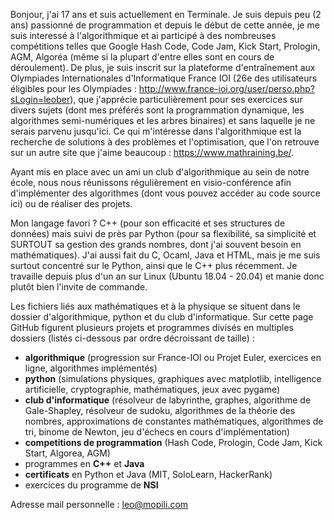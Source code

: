 Bonjour, j'ai 17 ans et suis actuellement en Terminale. Je suis depuis peu (2 ans) passionné de programmation et depuis
le début de cette année, je me suis interessé à l'algorithmique et ai participé à des nombreuses compétitions
telles que Google Hash Code, Code Jam, Kick Start, Prologin, AGM, Algoréa (même si la plupart d'entre elles sont en cours de déroulement). De plus, je suis inscrit sur la plateforme d'entraînement aux Olympiades Internationales d'Informatique France IOI (26e des utilisateurs éligibles pour les Olympiades : http://www.france-ioi.org/user/perso.php?sLogin=leober), que j'apprécie particulièrement pour ses exercices sur divers sujets (dont mes préférés sont la programmation dynamique, les algorithmes semi-numériques et les arbres binaires) et sans laquelle je ne serais parvenu jusqu'ici. Ce qui m'intéresse dans l'algorithmique est la recherche de solutions à des problèmes et l'optimisation, que l'on retrouve sur un autre site que j'aime beaucoup : https://www.mathraining.be/.

Ayant mis en place avec un ami un club d'algorithmique au sein de notre école, nous nous réunissons régulièrement en 
visio-conférence afin d'implémenter des algorithmes (dont vous pouvez accéder au code source ici) ou de réaliser des
projets. 

Mon langage favori ? C++ (pour son efficacité et ses structures de données) mais suivi de près par Python (pour sa flexibilité, sa simplicité et SURTOUT sa gestion des grands nombres, dont j'ai souvent besoin en mathématiques). J'ai aussi fait du C, Ocaml, Java et HTML, mais je me suis surtout concentré sur le Python, ainsi que le C++ plus récemment. Je travaille depuis plus d'un an sur Linux (Ubuntu 18.04 - 20.04) et manie donc plutôt bien l'invite de commande.

Les fichiers liés aux mathématiques et à la physique se situent dans le dossier d'algorithmique, python et du club d'informatique. Sur cette page GitHub figurent plusieurs projets et programmes divisés en multiples dossiers (listés ci-dessous par ordre décroissant de taille) :
- **algorithmique** (progression sur France-IOI ou Projet Euler, exercices en ligne, algorithmes implémentés)
- **python** (simulations physiques, graphiques avec matplotlib, intelligence artificielle, cryptographie, mathématiques, jeux avec pygame)
- **club d'informatique** (résolveur de labyrinthe, graphes, algorithme de Gale-Shapley, résolveur de sudoku, algorithmes de la théorie des nombres, approximations de constantes mathématiques, algorithmes de tri, binome de Newton, jeu d'échecs en cours d'implémentation)
- **competitions de programmation** (Hash Code, Prologin, Code Jam, Kick Start, Algorea, AGM)
- programmes en **C++** et **Java**
- **certificats** en Python et Java (MIT, SoloLearn, HackerRank)
- exercices du programme de **NSI**

Adresse mail personnelle : leo@mopili.com
